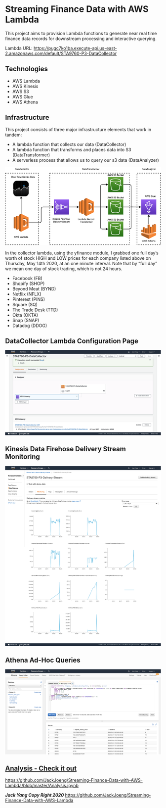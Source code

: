 # Streaming Finance Data with AWS Lambda

This project aims to provision Lambda functions to generate near real time finance data records for downstream processing and interactive querying. 

Lambda URL: https://pugc7ko1ba.execute-api.us-east-2.amazonaws.com/default/STA9760-P3-DataCollector

## Technologies

- AWS Lambda
- AWS Kinesis
- AWS S3
- AWS Glue
- AWS Athena

## Infrastructure

This project consists of three major infrastructure elements that work in tandem:
- A lambda function that collects our data (DataCollector)
- A lambda function that transforms and places data into S3 (DataTransformer)
- A serverless process that allows us to query our s3 data (DataAnalyzer)

![Infrastructure](https://github.com/JackJoeng/Streaming-Finance-Data-with-AWS-Lambda/blob/master/assets/infrastructure.png?raw=true)


In the collector lambda, using the yfinance module, I grabbed one full day’s worth of stock HIGH and LOW prices for each company listed above on Thursday, May 14th 2020, at an one minute interval. Note that by “full day” we mean one day of stock trading, which is not 24 hours.

- Facebook (FB)
- Shopify (SHOP)
- Beyond Meat (BYND)
- Netflix (NFLX)
- Pinterest (PINS)
- Square (SQ)
- The Trade Desk (TTD)
- Okta (OKTA)
- Snap (SNAP)
- Datadog (DDOG)

## DataCollector Lambda Configuration Page 

![Lambda](https://github.com/JackJoeng/Streaming-Finance-Data-with-AWS-Lambda/blob/master/assets/lambda.png?raw=true)

## Kinesis Data Firehose Delivery Stream Monitoring

![Firehose](https://github.com/JackJoeng/Streaming-Finance-Data-with-AWS-Lambda/blob/master/assets/firehose.png?raw=true)

## Athena Ad-Hoc Queries

![Firehose](https://github.com/JackJoeng/Streaming-Finance-Data-with-AWS-Lambda/blob/master/assets/athena.png?raw=true)



## [Analysis - Check it out ](https://github.com/JackJoeng/Streaming-Finance-Data-with-AWS-Lambda/blob/master/Analysis.ipynb)
https://github.com/JackJoeng/Streaming-Finance-Data-with-AWS-Lambda/blob/master/Analysis.ipynb


***Jack Yang Copy Right 2020***
https://github.com/JackJoeng/Streaming-Finance-Data-with-AWS-Lambda

